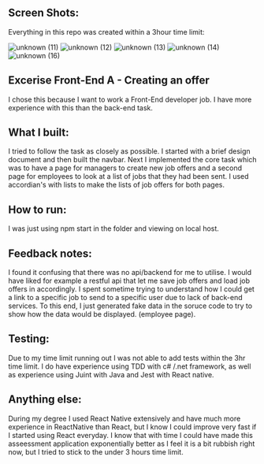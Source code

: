 ## Screen Shots:
Everything in this repo was created within a 3hour time limit:

![unknown (11)](https://user-images.githubusercontent.com/10574775/170529209-a6d3a6a3-5550-4dd7-914b-a1349f3725fa.png)
![unknown (12)](https://user-images.githubusercontent.com/10574775/170529222-f2792bdb-be80-49eb-9210-0518d028d4a7.png)
![unknown (13)](https://user-images.githubusercontent.com/10574775/170529225-6c85bc9a-7e3a-4872-b801-6fff9bf1c76b.png)
![unknown (14)](https://user-images.githubusercontent.com/10574775/170529233-07af398e-e479-4c38-892f-dcbfed19921b.png)
![unknown (16)](https://user-images.githubusercontent.com/10574775/170529240-dde11792-a645-44f8-a3b1-fddf56fd733b.png)

## Excerise Front-End A - Creating an offer
I chose this because I want to work a Front-End developer job. I have more experience with this than the back-end task.

## What I built:
I tried to follow the task as closely as possible. I started with a brief design document and then built the navbar. Next I implemented the core task which was to have a page for managers to create new job offers and a second page for employees to look at a list of jobs that they had been sent. I used accordian's with lists to make the lists of job offers for both pages.

## How to run:
I was just using npm start in the folder and viewing on local host.

## Feedback notes:
I found it confusing that there was no api/backend for me to utilise. I would have liked for example a restful api that let me save job offers and load job offers in accordingly. I spent sometime trying to understand how I could get a link to a specific job to send to a specific user due to lack of back-end services. To this end, I just generated fake data in the soruce code to try to show how the data would be displayed. (employee page).

## Testing:
Due to my time limit running out I was not able to add tests within the 3hr time limit. I do have experience using TDD with c# /.net framework, as well as experience using Juint with Java and Jest with React native.

## Anything else:
During my degree I used React Native extensively and have much more experience in ReactNative than React, but I know I could improve very fast if I started using React everyday. I know that with time I could have made this asseessment application exponentially better as I feel it is a bit rubbish right now, but I tried to stick to the under 3 hours time limit.



